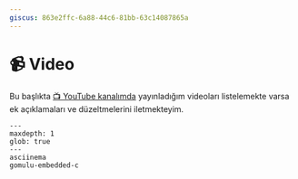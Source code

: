 ```yaml
---
giscus: 863e2ffc-6a88-44c6-81bb-63c14087865a
---
```


# 📹 Video

Bu başlıkta [📺 YouTube kanalımda](https://www.youtube.com/@ayazar) yayınladığım
videoları listelemekte varsa ek açıklamaları ve düzeltmelerini
iletmekteyim.

```{toctree}
---
maxdepth: 1
glob: true
---
asciinema
gomulu-embedded-c
```
